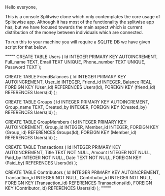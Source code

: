 Hello everyone,

This is a console Splitwise clone which only contemplates the core usage of Splitewise app.
Although it has most of the functionality the splitwise app has, but we have focused towards the main aspect which is current distribution of the money between individuals which are connected.

To run this to your machine you will require a SQLITE DB we have given script for that below.

"""""
CREATE TABLE Users (
    Id INTEGER PRIMARY KEY AUTOINCREMENT,
    Full_name TEXT,
    Email TEXT UNIQUE,
    Phone_number TEXT UNIQUE,
    Password TEXT
);

CREATE TABLE FriendBalances (
    Id INTEGER PRIMARY KEY AUTOINCREMENT,
    User_id INTEGER,
    Friend_id INTEGER,
    Balance REAL,
    FOREIGN KEY (User_id) REFERENCES Users(Id),
    FOREIGN KEY (friend_id) REFERENCES Users(id)
);


CREATE TABLE Groups (
    Id INTEGER PRIMARY KEY AUTOINCREMENT,
    Group_name TEXT,
    Created_by INTEGER,
    FOREIGN KEY (Created_by) REFERENCES Users(Id)
);

CREATE TABLE GroupMembers (
    Id INTEGER PRIMARY KEY AUTOINCREMENT,
    Group_id INTEGER,
    Member_id INTEGER,
    FOREIGN KEY (Group_id) REFERENCES Groups(Id),
    FOREIGN KEY (Member_id) REFERENCES Users(Id)
);

CREATE TABLE Transactions (
    Id INTEGER PRIMARY KEY AUTOINCREMENT,
    Title TEXT NOT NULL,
    Amount INTEGER NOT NULL,
    Paid_by INTEGER NOT NULL,
    Date TEXT NOT NULL,
    FOREIGN KEY (Paid_by) REFERENCES Users(Id)
);

CREATE TABLE Contributors (
    Id INTEGER PRIMARY KEY AUTOINCREMENT,
    Transaction_id INTEGER NOT NULL,
    Contributor_id INTEGER NOT NULL,
    FOREIGN KEY (Transaction_id) REFERENCES Transactions(Id),
    FOREIGN KEY (Contributor_id) REFERENCES Users(Id)
);
"""""
